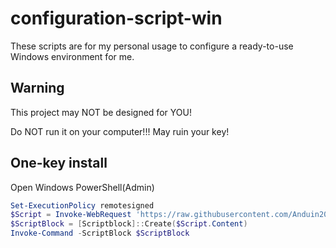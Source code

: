 # configuration-script-win

These scripts are for my personal usage to configure a ready-to-use Windows environment for me.

## Warning

This project may NOT be designed for YOU!

Do NOT run it on your computer!!! May ruin your key!

## One-key install

Open Windows PowerShell(Admin)

```powershell
Set-ExecutionPolicy remotesigned
$Script = Invoke-WebRequest 'https://raw.githubusercontent.com/Anduin2017/configuration-script-win/master/install.ps1'
$ScriptBlock = [Scriptblock]::Create($Script.Content)
Invoke-Command -ScriptBlock $ScriptBlock
```
